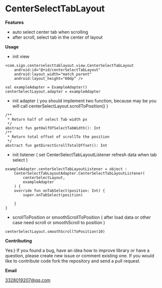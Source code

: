 # CenterSelectTabLayout

**Features**
- auto select center tab when scrolling
- after scroll, select tab in the center of layout

**Usage**

- init view
```
<com.sign.centerselecttablayout.view.CenterSelectTabLayout
    android:id="@+id/centerSelectTabLayout"
    android:layout_width="match_parent"
    android:layout_height="60dp" />

val exampleAdapter = ExampleAdapter()
centerSelectLayout.adapter = exampleAdapter
```

- init adapter ( you should implement two function, because may be you will call centerSelectLayout.scrollToPosition() )
```
/**
 * Return half of select Tab width px
 */
abstract fun getHalfOfSelectTabWidth(): Int
/**
 * Return total offset of scrollTo the position
 */
abstract fun getDirectScrollTotalOffset(): Int
```

- init listener ( set CenterSelectTabLayoutListener refresh data when tab select )
```
exampleAdapter.centerSelectTabLayoutListener = object :
    CenterSelectTabLayoutAdapter.CenterSelectTabLayoutListener(
        centerSelectLayout,
        exampleAdapter
    ) {
    override fun onTabSelect(position: Int) {
        super.onTabSelect(position)

    }
}
```

- scrollToPosition or smoothScrollToPosition ( after load data or other case need scroll or smoothScroll to position )
```
centerSelectLayout.smoothScrollToPosition(10)
```

**Contributing**

Yes:) If you found a bug, have an idea how to improve library or have a question, please create new issue or comment existing one. If you would like to contribute code fork the repository and send a pull request.

**Email**

3328019207@qq.com